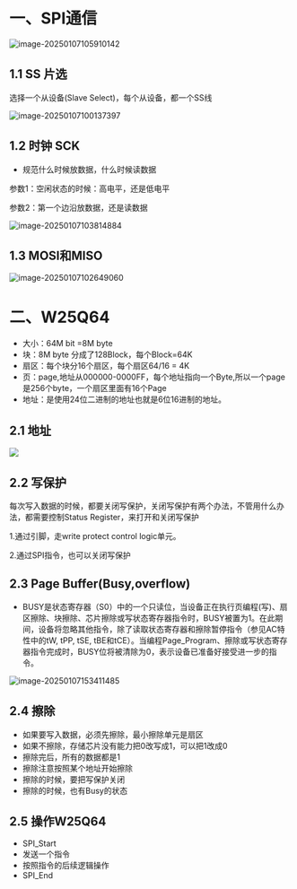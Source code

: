 # 一、SPI通信

![image-20250107105910142](https://gitee.com/zhangshoudao/pic_bed/raw/master/img/202501071059631.png)



## 1.1 SS 片选

选择一个从设备(Slave Select)，每个从设备，都一个SS线

![image-20250107100137397](https://gitee.com/zhangshoudao/pic_bed/raw/master/img/202501071001007.png)



## 1.2 时钟 SCK

* 规范什么时候放数据，什么时候读数据

参数1：空闲状态的时候：高电平，还是低电平

参数2：第一个边沿放数据，还是读数据

![image-20250107103814884](https://gitee.com/zhangshoudao/pic_bed/raw/master/img/202501071038254.png)

## 1.3 MOSI和MISO

![image-20250107102649060](https://gitee.com/zhangshoudao/pic_bed/raw/master/img/202501071026562.png)

# 二、W25Q64

* 大小：64M bit =8M byte
* 块：8M byte 分成了128Block，每个Block=64K
* 扇区：每个块分16个扇区，每个扇区64/16 = 4K 
* 页：page,地址从000000-0000FF，每个地址指向一个Byte,所以一个page是256个byte，一个扇区里面有16个Page
* 地址：是使用24位二进制的地址也就是6位16进制的地址。

## 2.1 地址

![](https://gitee.com/zhangshoudao/pic_bed/raw/master/img/202501071500493.png)

## 2.2 写保护

每次写入数据的时候，都要关闭写保护，关闭写保护有两个办法，不管用什么办法，都需要控制Status Register，来打开和关闭写保护

1.通过引脚，走write protect control logic单元。

2.通过SPI指令，也可以关闭写保护 

## 2.3 Page Buffer(Busy,overflow)

* BUSY是状态寄存器（S0）中的一个只读位，当设备正在执行页编程(写)、扇区擦除、块擦除、芯片擦除或写状态寄存器指令时，BUSY被置为1。在此期间，设备将忽略其他指令，除了读取状态寄存器和擦除暂停指令（参见AC特性中的tW, tPP, tSE, tBE和tCE）。当编程Page_Program、擦除或写状态寄存器指令完成时，BUSY位将被清除为0，表示设备已准备好接受进一步的指令。



![image-20250107153411485](https://gitee.com/zhangshoudao/pic_bed/raw/master/img/202501071534869.png)

## 2.4 擦除

* 如果要写入数据，必须先擦除，最小擦除单元是扇区
* 如果不擦除，存储芯片没有能力把0改写成1，可以把1改成0
* 擦除完后，所有的数据都是1
* 擦除注意按照某个地址开始擦除
* 擦除的时候，要把写保护关闭
* 擦除的时候，也有Busy的状态

## 2.5 操作W25Q64

* SPI_Start
* 发送一个指令
* 按照指令的后续逻辑操作
* SPI_End













